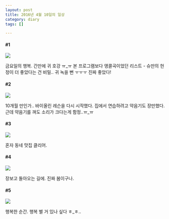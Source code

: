 ```yaml
---
layout: post
title: 2016년 4월 10일의 일상
category: diary
tags: []

---
```

#### #1
![](__imgUrl__/1.jpg)

금요일의 행복. 간만에 귀 호강 ㅠ_ㅠ 본 프로그램보다 앵콜곡이었던 리스트 - 슈만의 헌정이 더 좋았다는 건 비밀.. 귀 녹을 뻔 ㅜㅜㅜ 진짜 좋았다!

#### #2
![](__imgUrl__/2.jpg)

10개월 만인가.. 바이올린 레슨을 다시 시작했다. 집에서 연습하려고 약음기도 장만했다. 근데 약음기를 껴도 소리가 크다는게 함정..ㅠ_ㅠ

#### #3
![](__imgUrl__/3.jpg)

혼자 동네 맛집 클리어.

#### #4
![](__imgUrl__/4.jpg)

장보고 돌아오는 길에. 진짜 봄이구나.

#### #5
![](__imgUrl__/5.jpg)

행복한 순간. 행복 별 거 있나 싶다 ㅎ_ㅎ..